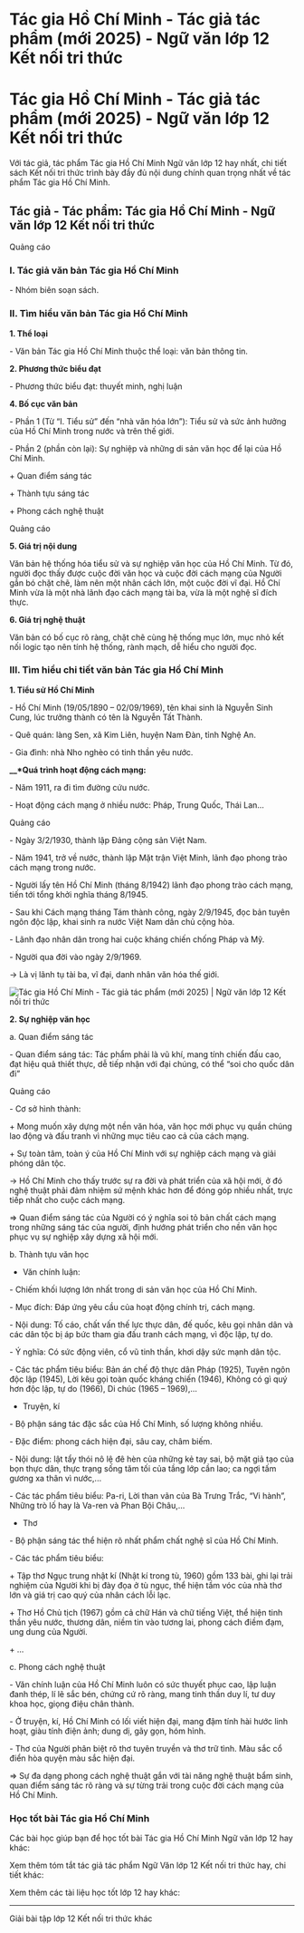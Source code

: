 # Tác gia Hồ Chí Minh - Tác giả tác phẩm (mới 2025) - Ngữ văn lớp 12 Kết nối tri thức

# Tác gia Hồ Chí Minh - Tác giả tác phẩm (mới 2025) - Ngữ văn lớp 12 Kết nối tri thức

Với tác giả, tác phẩm Tác gia Hồ Chí Minh Ngữ văn lớp 12 hay nhất, chi tiết sách Kết nối tri thức trình bày đầy đủ nội dung chính quan trọng nhất về tác phẩm Tác gia Hồ Chí Minh.

## Tác giả - Tác phẩm: Tác gia Hồ Chí Minh - Ngữ văn lớp 12 Kết nối tri thức

Quảng cáo

### **I. Tác giả văn bản Tác gia Hồ Chí Minh**

\- Nhóm biên soạn sách.

### **II. Tìm hiểu văn bản Tác gia Hồ Chí Minh**

**1\. Thể loại**

\- Văn bản Tác gia Hồ Chí Minh thuộc thể loại: văn bản thông tin.

**2\. Phương thức biểu đạt**

\- Phương thức biểu đạt: thuyết minh, nghị luận

**4\. Bố cục văn bản**

\- Phần 1 (Từ “I. Tiểu sử” đến “nhà văn hóa lớn”): Tiểu sử và sức ảnh hưởng của Hồ Chí Minh trong nước và trên thế giới.

\- Phần 2 (phần còn lại): Sự nghiệp và những di sản văn học để lại của Hồ Chí Minh.

\+ Quan điểm sáng tác

\+ Thành tựu sáng tác

\+ Phong cách nghệ thuật

Quảng cáo

**5\. Giá trị nội dung**

Văn bản hệ thống hóa tiểu sử và sự nghiệp văn học của Hồ Chí Minh. Từ đó, người đọc thấy được cuộc đời văn học và cuộc đời cách mạng của Người gắn bó chặt chẽ, làm nên một nhân cách lớn, một cuộc đời vĩ đại. Hồ Chí Minh vừa là một nhà lãnh đạo cách mạng tài ba, vừa là một nghệ sĩ đích thực.

**6\. Giá trị nghệ thuật**

Văn bản có bố cục rõ ràng, chặt chẽ cùng hệ thống mục lớn, mục nhỏ kết nối logic tạo nên tính hệ thống, rành mạch, dễ hiểu cho người đọc. 

### **III. Tìm hiểu chi tiết văn bản Tác gia Hồ Chí Minh**

**1\. Tiểu sử Hồ Chí Minh**

\- Hồ Chí Minh (19/05/1890 – 02/09/1969), tên khai sinh là Nguyễn Sinh Cung, lúc trưởng thành có tên là Nguyễn Tất Thành.

\- Quê quán: làng Sen, xã Kim Liên, huyện Nam Đàn, tỉnh Nghệ An.

\- Gia đình: nhà Nho nghèo có tinh thần yêu nước.

**__*__Quá trình hoạt động cách mạng:__**

\- Năm 1911, ra đi tìm đường cứu nước.

\- Hoạt động cách mạng ở nhiều nước: Pháp, Trung Quốc, Thái Lan…

Quảng cáo

\- Ngày 3/2/1930, thành lập Đảng cộng sản Việt Nam.

\- Năm 1941, trở về nước, thành lập Mặt trận Việt Minh, lãnh đạo phong trào cách mạng trong nước.

\- Người lấy tên Hồ Chí Minh (tháng 8/1942) lãnh đạo phong trào cách mạng, tiến tới tổng khởi nghĩa tháng 8/1945.

\- Sau khi Cách mạng tháng Tám thành công, ngày 2/9/1945, đọc bản tuyên ngôn độc lập, khai sinh ra nước Việt Nam dân chủ cộng hòa.

\- Lãnh đạo nhân dân trong hai cuộc kháng chiến chống Pháp và Mỹ.

\- Người qua đời vào ngày 2/9/1969.

→ Là vị lãnh tụ tài ba, vĩ đại, danh nhân văn hóa thế giới. 

![Tác gia Hồ Chí Minh - Tác giả tác phẩm \(mới 2025\) | Ngữ văn lớp 12 Kết nối tri thức](https://vietjack.com/soan-van-lop-12-kn/images/tac-gia-tac-pham-tac-gia-ho-chi-minh-235995.PNG)

**2\. Sự nghiệp văn học**

a. Quan điểm sáng tác

\- Quan điểm sáng tác: Tác phẩm phải là vũ khí, mang tính chiến đấu cao, đạt hiệu quả thiết thực, dễ tiếp nhận với đại chúng, có thể “soi cho quốc dân đi”

Quảng cáo

\- Cơ sở hình thành:

\+ Mong muốn xây dựng một nền văn hóa, văn học mới phục vụ quần chúng lao động và đấu tranh vì những mục tiêu cao cả của cách mạng.

\+ Sự toàn tâm, toàn ý của Hồ Chí Minh với sự nghiệp cách mạng và giải phóng dân tộc.

→ Hồ Chí Minh cho thấy trước sự ra đời và phát triển của xã hội mới, ở đó nghệ thuật phải đảm nhiệm sứ mệnh khác hơn để đóng góp nhiều nhất, trực tiếp nhất cho cuộc cách mạng.

=> Quan điểm sáng tác của Người có ý nghĩa soi tỏ bản chất cách mạng trong những sáng tác của người, định hướng phát triển cho nền văn học phục vụ sự nghiệp xây dựng xã hội mới.

b. Thành tựu văn học

* Văn chính luận:

\- Chiếm khối lượng lớn nhất trong di sản văn học của Hồ Chí Minh.

\- Mục đích: Đáp ứng yêu cầu của hoạt động chính trị, cách mạng.

\- Nội dung: Tố cáo, chất vấn thế lực thực dân, đế quốc, kêu gọi nhân dân và các dân tộc bị áp bức tham gia đấu tranh cách mạng, vì độc lập, tự do.

\- Ý nghĩa: Có sức động viên, cổ vũ tinh thần, khơi dậy sức mạnh dân tộc.

\- Các tác phẩm tiêu biểu: Bản án chế độ thực dân Pháp (1925), Tuyên ngôn độc lập (1945), Lời kêu gọi toàn quốc kháng chiến (1946), Không có gì quý hơn độc lập, tự do (1966), Di chúc (1965 – 1969),...

* Truyện, kí

\- Bộ phận sáng tác đặc sắc của Hồ Chí Minh, số lượng không nhiều.

\- Đặc điểm: phong cách hiện đại, sâu cay, châm biếm.

\- Nội dung: lật tẩy thói nô lệ đê hèn của những kẻ tay sai, bộ mặt giả tạo của bọn thực dân, thực trạng sống tăm tối của tầng lớp cần lao; ca ngợi tấm gương xa thân vì nước,... 

\- Các tác phẩm tiêu biểu: Pa-ri, Lời than vãn của Bà Trưng Trắc, “Vi hành”, Những trò lố hay là Va-ren và Phan Bội Châu,...

* Thơ

\- Bộ phận sáng tác thể hiện rõ nhất phẩm chất nghệ sĩ của Hồ Chí Minh.

\- Các tác phẩm tiêu biểu: 

\+ Tập thơ Ngục trung nhật kí (Nhật kí trong tù, 1960) gồm 133 bài, ghi lại trải nghiệm của Người khi bị đày đọa ở tù ngục, thể hiện tầm vóc của nhà thơ lớn và giá trị cao quý của nhân cách lỗi lạc.

\+ Thơ Hồ Chủ tịch (1967) gồm cả chữ Hán và chữ tiếng Việt, thể hiện tinh thần yêu nước, thương dân, niềm tin vào tương lai, phong cách điềm đạm, ung dung của Người.

\+ ...

c. Phong cách nghệ thuật

\- Văn chính luận của Hồ Chí Minh luôn có sức thuyết phục cao, lập luận đanh thép, lí lẽ sắc bén, chứng cứ rõ ràng, mang tinh thần duy lí, tư duy khoa học, giọng điệu chân thành.

\- Ở truyện, kí, Hồ Chí Minh có lối viết hiện đại, mang đậm tính hài hước linh hoạt, giàu tính điện ảnh; dung dị, gãy gọn, hóm hỉnh.

\- Thơ của Người phân biệt rõ thơ tuyên truyền và thơ trữ tình. Màu sắc cổ điển hòa quyện màu sắc hiện đại. 

=> Sự đa dạng phong cách nghệ thuật gắn với tài năng nghệ thuật bẩm sinh, quan điểm sáng tác rõ ràng và sự từng trải trong cuộc đời cách mạng của Hồ Chí Minh.

### **Học tốt bài Tác gia Hồ Chí Minh**

Các bài học giúp bạn để học tốt bài Tác gia Hồ Chí Minh Ngữ văn lớp 12 hay khác:

Xem thêm tóm tắt tác giả tác phẩm Ngữ Văn lớp 12 Kết nối tri thức hay, chi tiết khác:

Xem thêm các tài liệu học tốt lớp 12 hay khác:

* * *

Giải bài tập lớp 12 Kết nối tri thức khác
